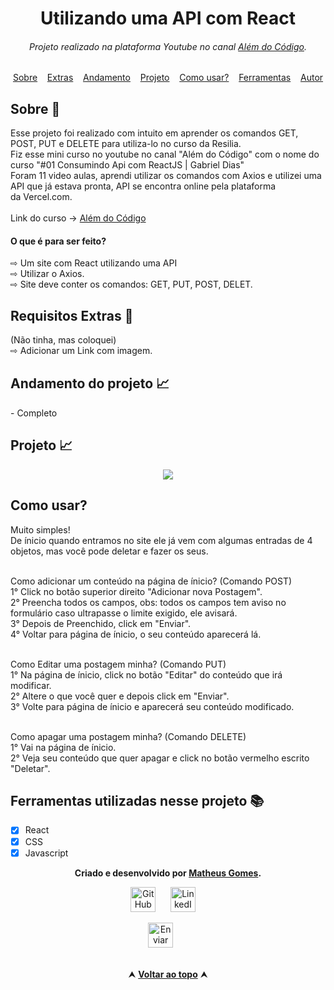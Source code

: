 <h1 align="center">Utilizando uma API com React</h1>

<h6 align="center">Projeto realizado na plataforma Youtube no canal 
<a href="https://www.youtube.com/@AlemDoCodigo"> Além do Código</a>.</h6>
 
 
<div id="inicio" align=center>
  <a href="#sobre">Sobre</a>&nbsp;&nbsp;&nbsp;
  <a href="#extras">Extras</a>&nbsp;&nbsp;&nbsp;
  <a href="#andamento">Andamento</a>&nbsp;&nbsp;&nbsp;
  <a href="#projeto">Projeto</a>&nbsp;&nbsp;&nbsp;
  <a href="#usar">Como usar?</a>&nbsp;&nbsp;&nbsp;
  <a href="#ferramentas">Ferramentas</a>&nbsp;&nbsp;&nbsp;
  <a href="#autor">Autor</a> 
</div>


<h2 id="sobre">Sobre 🔎</h2>
  Esse projeto foi realizado com intuito em aprender os comandos GET, POST, PUT e DELETE para utiliza-lo no curso da Resilia. <br>
  Fiz esse mini curso no youtube no canal "Além do Código" com o nome do curso "#01 Consumindo Api com ReactJS | Gabriel Dias" <br>
  Foram 11 video aulas, aprendi utilizar os comandos com Axios e utilizei uma API que já estava pronta, API se encontra online pela plataforma<br>
  da Vercel.com. <br>
  <br>
  Link do curso -> <a href="https://www.youtube.com/watch?v=vQGP8iX4Qek&list=PLCkq0gTXZ8i-vrk2ZwCTWJhc4mvBzn7Ua">Além do Código</a> 


<h4> O que é para ser feito? </h4>
⇨ Um site com React utilizando uma API <br>
⇨ Utilizar o Axios. <br>
⇨ Site deve conter os comandos: GET, PUT, POST, DELET. <br>

<h2 id="extras">Requisitos Extras 🔎</h2>
(Não tinha, mas coloquei)<br>
⇨ Adicionar um Link com imagem. <br>

<h2 id="andamento">Andamento do projeto 📈</h2>
<div>- Completo 
  <img width="15px" height="15px" src="https://user-images.githubusercontent.com/112782424/209587639-618b9dc5-e9d7-4e0e-89f8-d1faaffe51f3.png" />
 </div>


<h2 id="projeto">Projeto 📈</h2>
<div align="Center">
  <img src="https://user-images.githubusercontent.com/112782424/209752330-7904d69c-7aba-4baf-8d0c-605b7bbe6c99.png" />
</div>


<h2 id="usar">Como usar?</h2>
Muito simples! <br>
De ínicio quando entramos no site ele já vem com algumas entradas de 4 objetos, mas você pode deletar e fazer os seus. <br> <br>

Como adicionar um conteúdo na página de ínicio? (Comando POST) <br>
1° Click no botão superior direito "Adicionar nova Postagem". <br>
2° Preencha todos os campos, obs: todos os campos tem aviso no formulário caso ultrapasse o limite exigido, ele avisará. <br>
3° Depois de Preenchido, click em "Enviar". <br>
4° Voltar para página de ínicio, o seu conteúdo aparecerá lá. <br> <br>

Como Editar uma postagem minha? (Comando PUT) <br>
1° Na página de ínicio, click no botão "Editar" do conteúdo que irá modificar. <br>
2° Altere o que você quer e depois click em "Enviar". <br>
3° Volte para página de ínicio e aparecerá seu conteúdo modificado. <br><br>

Como apagar uma postagem minha? (Comando DELETE) <br>
1° Vai na página de ínicio. <br>
2° Veja seu conteúdo que quer apagar e click no botão vermelho escrito "Deletar".
<br>



<h2 id="ferramentas">Ferramentas utilizadas nesse projeto 📚</h2>

  - [x] React
  - [x] CSS
  - [x] Javascript

<div id="autor" align="center">
  
  **Criado e desenvolvido por [Matheus Gomes](https://www.linkedin.com/in/matheus-gomes-780339211/).**
  
 <div align="center"> 
  
  <a href="https://github.com/MatheusPCRJ" target="_blank"><img src="https://cdn-icons-png.flaticon.com/512/733/733553.png" height="40em" title="GitHub de MatheusPCRJ"></a>&nbsp;&nbsp;&nbsp;&nbsp;&nbsp;
  <a href="https://www.linkedin.com/in/matheus-gomes-780339211/" target="_blank"><img src="https://cdn-icons-png.flaticon.com/512/145/145807.png" height="40em" title="LinkedIn de Matheus Gomes"></a>&nbsp;&nbsp;&nbsp;&nbsp;
  
  <a href="matheusdev1710@gmail.com"><img src="https://cdn-icons-png.flaticon.com/512/552/552486.png" height="40em" title="Enviar E-mail"></a>
   &nbsp;&nbsp;&nbsp;&nbsp;&nbsp;
   
  </div>
</div>
<br>

<div align="center">
  &#11165;&nbsp;<a href="#inicio"><strong>Voltar ao topo</strong></a>&nbsp;&#11165;
</div>
